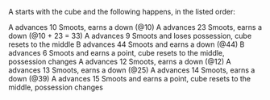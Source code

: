 A starts with the cube and the following happens, in the listed order:

A advances 10 Smoots, earns a down (@10)
A advances 23 Smoots, earns a down (@10 + 23 = 33)
A advances 9 Smoots and loses possession, cube resets to the middle
B advances 44 Smoots and earns a down (@44)
B advances 6 Smoots and earns a point, cube resets to the middle, possession changes
A advances 12 Smoots, earns a down (@12)
A advances 13 Smoots, earns a down (@25)
A advances 14 Smoots, earns a down (@39)
A advances 15 Smoots and earns a point, cube resets to the middle, possession changes